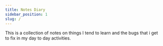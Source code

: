 ```yaml
---
title: Notes Diary
sidebar_position: 1
slug: /
---
```



This is a collection of notes on things I tend to learn and the bugs that i get to fix in my day to day activities.

<!-- ### Solutions to Bugs from Day to Day Activities

<div class="contentTableContainer">

|     | Topic                                                                    | Date Posted |
| --- | ------------------------------------------------------------------------ | ----------------- |
| 1   | [Debug Crontab Tasks](debug-crontab-tasks) | Sep 1, 2021    |
| 2  | [Solution to fix some docusaurus bugs](fix-docusaurus-solutions) | Sep 7, 2021    |
| 3  | [Lazy way of setting up a ghost blog on linode/digital ocean](setting-up-ghost-blog-on-linode) | Dec 6, 2021    |
| 4  | [How to bulk convert images to webp](converting-images-to-webp) | Jan 5, 2021    |
| 4  | [Easy Access to Pentesting VPS with via VS Code](vps-workspace-accessibility) | Feb 25, 2022    |
| 5  | [Automate FInding and Fixing typos in large scale documentation](bulk-typo-fixing) | Apr 04, 2022    |

</div>

### Learning GoLang

<div class="contentTableContainer">

|     | Title                                                                   | Date Posted |
| --- | ----------------------------------------------------------------------- | ----------------- |
| 1   | [Variables in GoLang](variables-in-golang) | September 7, 2021   |
| 2  | [Arrays in GoLang](arrays-in-golang)          | September 10, 2021      |

</div>

### Could Be Helpful

<div class="contentTableContainer">

|     | Title                                                                   | Date Posted |
| --- | ----------------------------------------------------------------------- | ----------------- |
| 1   | [Setting up free custom mails for your startup](custom-mails) | July 17, 2022   |

</div> -->